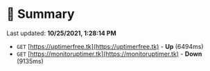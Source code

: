 # 📖 Summary
Last updated: **10/25/2021, 1:28:14 PM**

- `GET` [https://uptimerfree.tk](https://uptimerfree.tk) - **Up** (6494ms)
- `GET` [https://monitoruptimer.tk](https://monitoruptimer.tk) - **Down** (9135ms)
